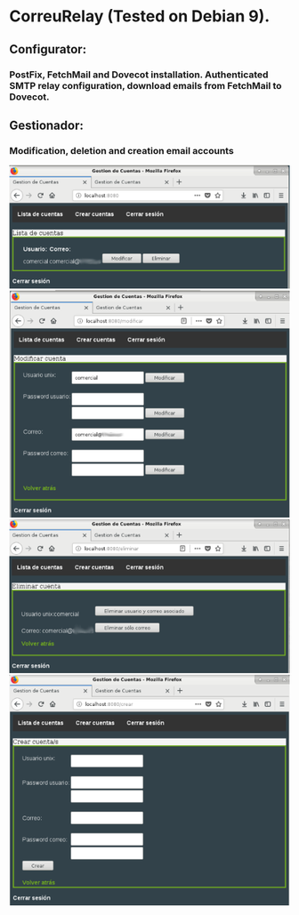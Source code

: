 # CorreuRelay (Tested on Debian 9). 
## Configurator:
### PostFix, FetchMail and Dovecot installation. Authenticated SMTP relay configuration, download emails from FetchMail to Dovecot. 
## Gestionador:
### Modification, deletion and creation email accounts
![ScreenShot](/img/1.png)
![ScreenShot](/img/2.png)
![ScreenShot](/img/3.png)
![ScreenShot](/img/4.png)
